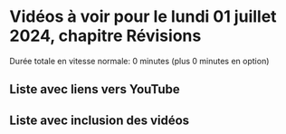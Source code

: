 
# Vidéos à voir pour le lundi 01 juillet 2024, chapitre Révisions

Durée totale en vitesse normale: 0 minutes (plus 0 minutes en option)

## Liste avec liens vers YouTube


## Liste avec inclusion des vidéos

